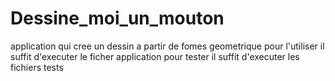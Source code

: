 # Dessine_moi_un_mouton
application qui cree un dessin a partir de fomes geometrique
pour l'utiliser il suffit d'executer le ficher application
pour tester il suffit d'executer les fichiers tests
